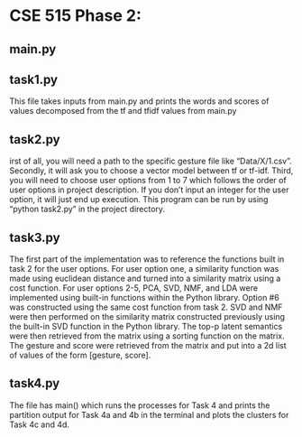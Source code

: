 # CSE 515 Phase 2:

## main.py

## task1.py
This file takes inputs from main.py and prints the words and scores of values decomposed from the tf and tfidf values from main.py

## task2.py
irst of all, you will need a path to the specific gesture file like “Data/X/1.csv”. Secondly, it will ask you to choose a vector model between tf or tf-idf. Third, you will need to choose  user options from 1 to 7 which follows the order of user options in project description. If you don’t input an integer for the user option, it will just end up execution. This program can be run by using “python task2.py” in the project directory.

## task3.py
The first part of the implementation was to reference the functions built in task 2 for the user options. For user option one, a similarity function was made using euclidean distance and turned into a similarity matrix using a cost function. For user options 2-5, PCA, SVD, NMF, and LDA were implemented using built-in functions within the Python library. Option #6 was constructed using the same cost function from task 2. SVD and NMF were then performed on the similarity matrix constructed previously using the built-in SVD function in the Python library. The top-p latent semantics were then retrieved from the matrix using a sorting function on the matrix. The gesture and score were retrieved from the matrix and put into a 2d list of values of the form [gesture, score]. 

## task4.py

The file has main() which runs the processes for Task 4 and prints the partition output for Task 4a and 4b in the terminal and plots the clusters for Task 4c and 4d.
